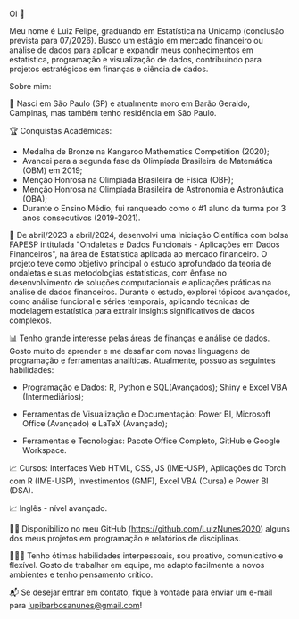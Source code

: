 Oi 👋

Meu nome é Luiz Felipe, graduando em Estatística na Unicamp (conclusão prevista para 07/2026). Busco um estágio em mercado financeiro ou análise de dados para aplicar e expandir meus conhecimentos em estatística, programação e visualização de dados, contribuindo para projetos estratégicos em finanças e ciência de dados.

Sobre mim:

🚩 Nasci em São Paulo (SP) e atualmente moro em Barão Geraldo, Campinas, mas também tenho residência em São Paulo.

🏆 Conquistas Acadêmicas:

- Medalha de Bronze na Kangaroo Mathematics Competition (2020);
- Avancei para a segunda fase da Olimpíada Brasileira de Matemática (OBM) em 2019;
- Menção Honrosa na Olimpíada Brasileira de Física (OBF);
- Menção Honrosa na Olimpíada Brasileira de Astronomia e Astronáutica (OBA);
- Durante o Ensino Médio, fui ranqueado como o #1 aluno da turma por 3 anos consecutivos (2019-2021).

🌳 De abril/2023 a abril/2024, desenvolvi uma Iniciação Científica com bolsa FAPESP intitulada "Ondaletas e Dados Funcionais - Aplicações em Dados Financeiros", na área de Estatística aplicada ao mercado financeiro. O projeto teve como objetivo principal o estudo aprofundado da teoria de ondaletas e suas metodologias estatísticas, com ênfase no desenvolvimento de soluções computacionais e aplicações práticas na análise de dados financeiros. Durante o estudo, explorei tópicos avançados, como análise funcional e séries temporais, aplicando técnicas de modelagem estatística para extrair insights significativos de dados complexos.

📊 Tenho grande interesse pelas áreas de finanças e análise de dados. Gosto muito de aprender e me desafiar com novas linguagens de programação e ferramentas analíticas. Atualmente, possuo as seguintes habilidades:

- Programação e Dados: R, Python e SQL(Avançados); Shiny e Excel VBA (Intermediários);

- Ferramentas de Visualização e Documentação: Power BI, Microsoft Office (Avançado) e LaTeX (Avançado);

- Ferramentas e Tecnologias: Pacote Office Completo, GitHub e Google Workspace.

📈 Cursos: Interfaces Web HTML, CSS, JS (IME-USP), Aplicações do Torch com R (IME-USP), Investimentos (GMF), Excel VBA (Cursa) e Power BI (DSA).

📈 Inglês - nível avançado.

🧑‍💻 Disponibilizo no meu GitHub (https://github.com/LuizNunes2020) alguns dos meus projetos em programação e relatórios de disciplinas.

🧑‍🤝‍🧑 Tenho ótimas habilidades interpessoais, sou proativo, comunicativo e flexível. Gosto de trabalhar em equipe, me adapto facilmente a novos ambientes e tenho pensamento crítico.

📬 Se desejar entrar em contato, fique à vontade para enviar um e-mail para lupibarbosanunes@gmail.com!
